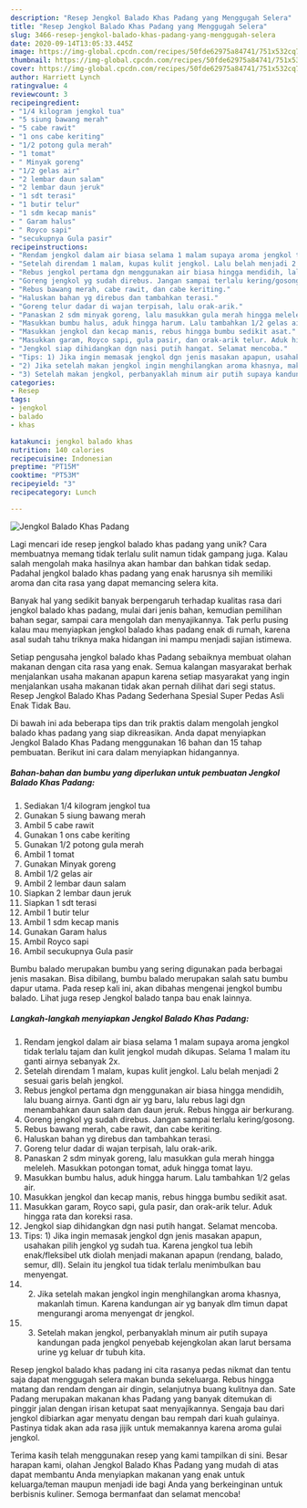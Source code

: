 ```yaml
---
description: "Resep Jengkol Balado Khas Padang yang Menggugah Selera"
title: "Resep Jengkol Balado Khas Padang yang Menggugah Selera"
slug: 3466-resep-jengkol-balado-khas-padang-yang-menggugah-selera
date: 2020-09-14T13:05:33.445Z
image: https://img-global.cpcdn.com/recipes/50fde62975a84741/751x532cq70/jengkol-balado-khas-padang-foto-resep-utama.jpg
thumbnail: https://img-global.cpcdn.com/recipes/50fde62975a84741/751x532cq70/jengkol-balado-khas-padang-foto-resep-utama.jpg
cover: https://img-global.cpcdn.com/recipes/50fde62975a84741/751x532cq70/jengkol-balado-khas-padang-foto-resep-utama.jpg
author: Harriett Lynch
ratingvalue: 4
reviewcount: 3
recipeingredient:
- "1/4 kilogram jengkol tua"
- "5 siung bawang merah"
- "5 cabe rawit"
- "1 ons cabe keriting"
- "1/2 potong gula merah"
- "1 tomat"
- " Minyak goreng"
- "1/2 gelas air"
- "2 lembar daun salam"
- "2 lembar daun jeruk"
- "1 sdt terasi"
- "1 butir telur"
- "1 sdm kecap manis"
- " Garam halus"
- " Royco sapi"
- "secukupnya Gula pasir"
recipeinstructions:
- "Rendam jengkol dalam air biasa selama 1 malam supaya aroma jengkol tidak terlalu tajam dan kulit jengkol mudah dikupas. Selama 1 malam itu ganti airnya sebanyak 2x."
- "Setelah direndam 1 malam, kupas kulit jengkol. Lalu belah menjadi 2 sesuai garis belah jengkol."
- "Rebus jengkol pertama dgn menggunakan air biasa hingga mendidih, lalu buang airnya. Ganti dgn air yg baru, lalu rebus lagi dgn menambahkan daun salam dan daun jeruk. Rebus hingga air berkurang."
- "Goreng jengkol yg sudah direbus. Jangan sampai terlalu kering/gosong."
- "Rebus bawang merah, cabe rawit, dan cabe keriting."
- "Haluskan bahan yg direbus dan tambahkan terasi."
- "Goreng telur dadar di wajan terpisah, lalu orak-arik."
- "Panaskan 2 sdm minyak goreng, lalu masukkan gula merah hingga meleleh. Masukkan potongan tomat, aduk hingga tomat layu."
- "Masukkan bumbu halus, aduk hingga harum. Lalu tambahkan 1/2 gelas air."
- "Masukkan jengkol dan kecap manis, rebus hingga bumbu sedikit asat."
- "Masukkan garam, Royco sapi, gula pasir, dan orak-arik telur. Aduk hingga rata dan koreksi rasa."
- "Jengkol siap dihidangkan dgn nasi putih hangat. Selamat mencoba."
- "Tips: 1) Jika ingin memasak jengkol dgn jenis masakan apapun, usahakan pilih jengkol yg sudah tua. Karena jengkol tua lebih enak/fleksibel utk diolah menjadi makanan apapun (rendang, balado, semur, dll). Selain itu jengkol tua tidak terlalu menimbulkan bau menyengat."
- "2) Jika setelah makan jengkol ingin menghilangkan aroma khasnya, makanlah timun. Karena kandungan air yg banyak dlm timun dapat mengurangi aroma menyengat dr jengkol."
- "3) Setelah makan jengkol, perbanyaklah minum air putih supaya kandungan pada jengkol penyebab kejengkolan akan larut bersama urine yg keluar dr tubuh kita."
categories:
- Resep
tags:
- jengkol
- balado
- khas

katakunci: jengkol balado khas 
nutrition: 140 calories
recipecuisine: Indonesian
preptime: "PT15M"
cooktime: "PT53M"
recipeyield: "3"
recipecategory: Lunch

---
```



![Jengkol Balado Khas Padang](https://img-global.cpcdn.com/recipes/50fde62975a84741/751x532cq70/jengkol-balado-khas-padang-foto-resep-utama.jpg)

Lagi mencari ide resep jengkol balado khas padang yang unik? Cara membuatnya memang tidak terlalu sulit namun tidak gampang juga. Kalau salah mengolah maka hasilnya akan hambar dan bahkan tidak sedap. Padahal jengkol balado khas padang yang enak harusnya sih memiliki aroma dan cita rasa yang dapat memancing selera kita.

Banyak hal yang sedikit banyak berpengaruh terhadap kualitas rasa dari jengkol balado khas padang, mulai dari jenis bahan, kemudian pemilihan bahan segar, sampai cara mengolah dan menyajikannya. Tak perlu pusing kalau mau menyiapkan jengkol balado khas padang enak di rumah, karena asal sudah tahu triknya maka hidangan ini mampu menjadi sajian istimewa.

Setiap pengusaha jengkol balado khas Padang sebaiknya membuat olahan makanan dengan cita rasa yang enak. Semua kalangan masyarakat berhak menjalankan usaha makanan apapun karena setiap masyarakat yang ingin menjalankan usaha makanan tidak akan pernah dilihat dari segi status. Resep Jengkol Balado Khas Padang Sederhana Spesial Super Pedas Asli Enak Tidak Bau.


Di bawah ini ada beberapa tips dan trik praktis dalam mengolah jengkol balado khas padang yang siap dikreasikan. Anda dapat menyiapkan Jengkol Balado Khas Padang menggunakan 16 bahan dan 15 tahap pembuatan. Berikut ini cara dalam menyiapkan hidangannya.

<!--inarticleads1-->

##### Bahan-bahan dan bumbu yang diperlukan untuk pembuatan Jengkol Balado Khas Padang:

1. Sediakan 1/4 kilogram jengkol tua
1. Gunakan 5 siung bawang merah
1. Ambil 5 cabe rawit
1. Gunakan 1 ons cabe keriting
1. Gunakan 1/2 potong gula merah
1. Ambil 1 tomat
1. Gunakan  Minyak goreng
1. Ambil 1/2 gelas air
1. Ambil 2 lembar daun salam
1. Siapkan 2 lembar daun jeruk
1. Siapkan 1 sdt terasi
1. Ambil 1 butir telur
1. Ambil 1 sdm kecap manis
1. Gunakan  Garam halus
1. Ambil  Royco sapi
1. Ambil secukupnya Gula pasir


Bumbu balado merupakan bumbu yang sering digunakan pada berbagai jenis masakan. Bisa dibilang, bumbu balado merupakan salah satu bumbu dapur utama. Pada resep kali ini, akan dibahas mengenai jengkol bumbu balado. Lihat juga resep Jengkol balado tanpa bau enak lainnya. 

<!--inarticleads2-->

##### Langkah-langkah menyiapkan Jengkol Balado Khas Padang:

1. Rendam jengkol dalam air biasa selama 1 malam supaya aroma jengkol tidak terlalu tajam dan kulit jengkol mudah dikupas. Selama 1 malam itu ganti airnya sebanyak 2x.
1. Setelah direndam 1 malam, kupas kulit jengkol. Lalu belah menjadi 2 sesuai garis belah jengkol.
1. Rebus jengkol pertama dgn menggunakan air biasa hingga mendidih, lalu buang airnya. Ganti dgn air yg baru, lalu rebus lagi dgn menambahkan daun salam dan daun jeruk. Rebus hingga air berkurang.
1. Goreng jengkol yg sudah direbus. Jangan sampai terlalu kering/gosong.
1. Rebus bawang merah, cabe rawit, dan cabe keriting.
1. Haluskan bahan yg direbus dan tambahkan terasi.
1. Goreng telur dadar di wajan terpisah, lalu orak-arik.
1. Panaskan 2 sdm minyak goreng, lalu masukkan gula merah hingga meleleh. Masukkan potongan tomat, aduk hingga tomat layu.
1. Masukkan bumbu halus, aduk hingga harum. Lalu tambahkan 1/2 gelas air.
1. Masukkan jengkol dan kecap manis, rebus hingga bumbu sedikit asat.
1. Masukkan garam, Royco sapi, gula pasir, dan orak-arik telur. Aduk hingga rata dan koreksi rasa.
1. Jengkol siap dihidangkan dgn nasi putih hangat. Selamat mencoba.
1. Tips: 1) Jika ingin memasak jengkol dgn jenis masakan apapun, usahakan pilih jengkol yg sudah tua. Karena jengkol tua lebih enak/fleksibel utk diolah menjadi makanan apapun (rendang, balado, semur, dll). Selain itu jengkol tua tidak terlalu menimbulkan bau menyengat.
1. 2) Jika setelah makan jengkol ingin menghilangkan aroma khasnya, makanlah timun. Karena kandungan air yg banyak dlm timun dapat mengurangi aroma menyengat dr jengkol.
1. 3) Setelah makan jengkol, perbanyaklah minum air putih supaya kandungan pada jengkol penyebab kejengkolan akan larut bersama urine yg keluar dr tubuh kita.


Resep jengkol balado khas padang ini cita rasanya pedas nikmat dan tentu saja dapat menggugah selera makan bunda sekeluarga. Rebus hingga matang dan rendam dengan air dingin, selanjutnya buang kulitnya dan. Sate Padang merupakan makanan khas Padang yang banyak ditemukan di pinggir jalan dengan irisan ketupat saat menyajikannya. Sengaja bau dari jengkol dibiarkan agar menyatu dengan bau rempah dari kuah gulainya. Pastinya tidak akan ada rasa jijik untuk memakannya karena aroma gulai jengkol. 

Terima kasih telah menggunakan resep yang kami tampilkan di sini. Besar harapan kami, olahan Jengkol Balado Khas Padang yang mudah di atas dapat membantu Anda menyiapkan makanan yang enak untuk keluarga/teman maupun menjadi ide bagi Anda yang berkeinginan untuk berbisnis kuliner. Semoga bermanfaat dan selamat mencoba!
